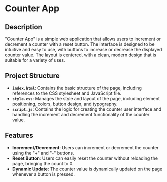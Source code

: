 # Counter App

## Description

"Counter App" is a simple web application that allows users to increment or decrement a counter with a reset button. The interface is designed to be intuitive and easy to use, with buttons to increase or decrease the displayed counter value. The layout is centered, with a clean, modern design that is suitable for a variety of uses.

## Project Structure

- **`index.html`**: Contains the basic structure of the page, including references to the CSS stylesheet and JavaScript file.
- **`style.css`**: Manages the style and layout of the page, including element positioning, colors, button design, and typography.
- **`script.js`**: Contains the logic for creating the counter user interface and handling the increment and decrement functionality of the counter value.

## Features

- **Increment/Decrement**: Users can increment or decrement the counter using the "+" and "-" buttons.
- **Reset Button**: Users can easily reset the counter without reloading the page, bringing the count to 0.
- **Dynamic Update**: The counter value is dynamically updated on the page whenever a button is pressed.


